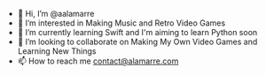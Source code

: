 - 👋 Hi, I’m @aalamarre
- 👀 I’m interested in Making Music and Retro Video Games
- 🌱 I’m currently learning Swift and I'm aiming to learn Python soon
- 💞️ I’m looking to collaborate on Making My Own Video Games and Learning New Things
- 📫 How to reach me contact@alamarre.com

<!---
aalamarre/aalamarre is a ✨ special ✨ repository because its `README.md` (this file) appears on your GitHub profile.
You can click the Preview link to take a look at your changes.
--->
